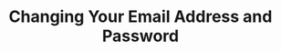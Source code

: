 ---
title: Changing Your Email Address and Password
permalink: /account-security/change-your-email-address-and-password
keywords: email address, password, change password, change email
summary: "Manage your user profile, email address, and update your password on the Your Profile page."

layout: general
toc: true

type: "account-settings"
weight: 1

intro: |
  {% capture sso-notice %}
  If [Single Sign-on (SSO)]({{ link.security.single-sign-on | prepend: site.baseurl }}) is enabled, only {{ site.data.stitch.user-management.roles.sso-admin.name | append: "s" }} will have the ability to change their email address and/or password in Stitch. All other users will need to make changes through their Identity Provider (IdP).
  {% endcapture %}

  {% include note.html first-line="**Single Sign-on (SSO) can impact these features**" content=sso-notice %}

  Manage your user profile, email address, and password on the **Your Profile** page.

  In this guide, we'll cover:

  {% for section in page.sections %}
  - [{{ section.summary }}](#{{ section.anchor }})
  {% endfor %}

sections:
  - title: "Update your email address"
    anchor: "update-your-email-address"
    summary: "How to update your email address"
    content: |
      {% capture email-requirements %}
      An email address can only be associated with one Stitch account. If your email client supports using aliases, [you can use this workaround]({{ link.account.team-members | prepend: site.baseurl | append: "#add-to-multiple-accounts" }}) to associate an email with multiple accounts.

      **Note**: If [SSO]({{ link.security.single-sign-on | prepend: site.baseurl }}) is enabled, this workaround won't work unless configured through your Identity Provider (IdP).
      {% endcapture %}

      {% include note.html first-line="**Adding an email to multiple accounts**" content=email-requirements %}

      1. Click the {{ app.menu-paths.account-settings }}.
      2. Click **{{ app.page-names.user-profile }}**.
      3. Enter the new email address in the **Email Address** field.
      4. Click the {{ app.buttons.update-profile }} button.

  - title: "Change your password"
    anchor: "change-your-password"
    summary: "How to update your password"
    content: |
      1. Click the {{ app.menu-paths.account-settings }}.
      2. Click **{{ app.page-names.user-profile }}**.
      3. Enter your old password in the **Old Password** field.
      4. In the **New Password** and **Confirm New Password** fields, enter your new password.
      5. Click the {{ app.buttons.password }} button.
---